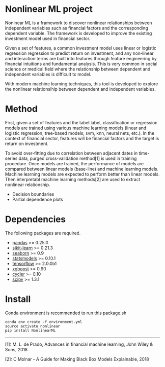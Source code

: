 # Nonlinear ML project
Noninear ML is a framework to discover nonlinear relationships between independent variables such as financial factors and the corresponding dependent variable. The framework is developed to improve the existing investment model used in financial sector.

Given a set of features, a common investment model uses linear or logistic regression regression to predict return on investment, and any non-linear and interaction terms are built into features through feature engineering by financial intuitions and fundamental analysis. This is very common in social science or medical field where the relationship between dependent and independent variables is difficult to model.

With modern machine learning techniques, this tool is developed to explore the nonlinear relationsihip between dependent and independent variables.

# Method
First, given a set of features and the tabel label, classification or regression models are trained using various machine learning models (linear and logistic regression, tree-based models, svm, knn, neural nets, etc.). In the context of financial sector, features will be financial factors and the target is return on investment.

To avoid over-fitting due to correlation between adjacent dates in time-series data, purged cross-validation method[1] is used in training procedure. Once models are trained, the performance of models are compared between linear models (base-line) and machine learning models. Machine learning models are expected to perform better than linear models. Then interpretabl machine learning methods[2] are used to extract nonlinear relationship. 

- Decision boundaries
- Partial dependence plots

# Dependencies
The following packages are required.

- [pandas](https://pandas.pydata.org) >= 0.25.0
- [sikit-learn](https://scikit-learn.org) >= 0.21.3
- [seaborn](https://seaborn.pydata.org) >= 0.9
- [statsmodels](https://www.statsmodels.org) >= 0.10.1
- [tensorflow](https://www.tensorflow.org) >= 2.0.0b1
- [xgboost](https://github.com/dmlc/xgboost) >= 0.90
- [cycler](https://pypi.org/project/Cycler/) >= 0.10
- [scipy](https://www.scipy.org) >= 1.3.1


# Install
Conda environment is recommended to run this package.sh

```
conda env create -f environment.yml
source activate nonlinear
pip install NonlinearML
```





---
[1]: M. L. de Prado, Advances in financial machine learning, John Wiley & Sons, 2018.

[2]: C Molnar - A Guide for Making Black Box Models Explainable, 2018
